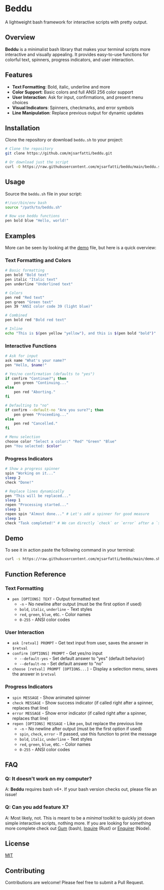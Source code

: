# Beddu

A lightweight bash framework for interactive scripts with pretty output.

## Overview

**Beddu** is a minimalist bash library that makes your terminal scripts more interactive and visually appealing. It provides easy-to-use functions for colorful text, spinners, progress indicators, and user interaction.

## Features

- **Text Formatting**: Bold, italic, underline and more
- **Color Support**: Basic colors and full ANSI 256 color support
- **User Interaction**: Ask for input, confirmations, and present menu choices
- **Visual Indicators**: Spinners, checkmarks, and error symbols
- **Line Manipulation**: Replace previous output for dynamic updates

## Installation

Clone the repository or download `beddu.sh` to your project:

```bash
# Clone the repository
git clone https://github.com/mjsarfatti/beddu.git

# Or download just the script
curl -O https://raw.githubusercontent.com/mjsarfatti/beddu/main/beddu.sh
```

## Usage

Source the `beddu.sh` file in your script:

```bash
#!/usr/bin/env bash
source "/path/to/beddu.sh"

# Now use beddu functions
pen bold blue "Hello, world!"
```

## Examples

More can be seen by looking at the [demo](./beddu.sh) file, but here is a quick overview:

### Text Formatting and Colors

```bash
# Basic formatting
pen bold "Bold text"
pen italic "Italic text"
pen underline "Underlined text"

# Colors
pen red "Red text"
pen green "Green text"
pen 39 "ANSI color code 39 (light blue)"

# Combined
pen bold red "Bold red text"

# Inline
echo "This is $(pen yellow "yellow"), and this is $(pen bold "bold")"
```

### Interactive Functions

```bash
# Ask for input
ask name "What's your name?"
pen "Hello, $name!"

# Yes/no confirmation (defaults to "yes")
if confirm "Continue?"; then
    pen green "Continuing..."
else
    pen red "Aborting."
fi

# Defaulting to "no"
if confirm --default-no "Are you sure?"; then
    pen green "Proceeding..."
else
    pen red "Cancelled."
fi

# Menu selection
choose color "Select a color:" "Red" "Green" "Blue"
pen "You selected: $color"
```

### Progress Indicators

```bash
# Show a progress spinner
spin "Working on it..."
sleep 2
check "Done!"

# Replace lines dynamically
pen "This will be replaced..."
sleep 1
repen "Processing started..."
sleep 1
repen spin "Almost done..." # Let's add a spinner for good measure
sleep 1
check "Task completed!" # We can directly `check` or `error` after a `spin` call - the message will always replace the spin line
```

## Demo

To see it in action paste the following command in your terminal:

```bash
curl -s https://raw.githubusercontent.com/mjsarfatti/beddu/main/demo.sh | bash
```

## Function Reference

### Text Formatting

- `pen [OPTIONS] TEXT` - Output formatted text
  - `-n` - No newline after output (must be the first option if used)
  - `bold`, `italic`, `underline` - Text styles
  - `red`, `green`, `blue`, etc. - Color names
  - `0-255` - ANSI color codes

### User Interaction

- `ask [retval] PROMPT` - Get text input from user, saves the answer in `$retval`
- `confirm [OPTIONS] PROMPT` - Get yes/no input
  - `--default-yes` - Set default answer to "yes" (default behavior)
  - `--default-no` - Set default answer to "no"
- `choose [retval] PROMPT [OPTIONS...]` - Display a selection menu, saves the answer in `$retval`

### Progress Indicators

- `spin MESSAGE` - Show animated spinner
- `check MESSAGE` - Show success indicator (if called right after a spinner, replaces that line)
- `error MESSAGE` - Show error indicator (if called right after a spinner, replaces that line)
- `repen [OPTIONS] MESSAGE` - Like `pen`, but replace the previous line
  - `-n` - No newline after output (must be the first option if used)
  - `spin`, `check`, `error` - If passed, use this function to print the message
  - `bold`, `italic`, `underline` - Text styles
  - `red`, `green`, `blue`, etc. - Color names
  - `0-255` - ANSI color codes

## FAQ

### Q: It doesn't work on my computer?

A: **Beddu** requires bash v4+. If your bash version checks out, please file an issue!

### Q: Can you add feature X?

A: Most likely, not. This is meant to be a _minimal_ toolkit to quickly jot down simple interactive scripts, nothing more. If you are looking for something more complete check out [Gum](https://github.com/charmbracelet/gum) (bash), [Inquire](https://github.com/mikaelmello/inquire) (Rust) or [Enquirer](https://github.com/enquirer/enquirer) (Node).

## License

[MIT](./LICENSE)

## Contributing

Contributions are welcome! Please feel free to submit a Pull Request.
